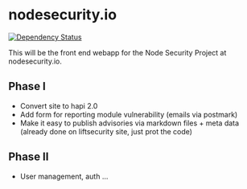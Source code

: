 # nodesecurity.io

[![Dependency Status](https://david-dm.org/nodesecurity/nodesecurity-www.png)](https://david-dm.org/nodesecurity/nodesecurity-www)

This will be the front end webapp for the Node Security Project at nodesecurity.io. 

## Phase I
- Convert site to hapi 2.0
- Add form for reporting module vulnerability (emails via postmark)
- Make it easy to publish advisories via markdown files + meta data (already done on liftsecurity site, just prot the code)

## Phase II
- User management, auth
...
